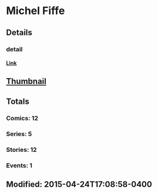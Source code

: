 # Michel  Fiffe 
## Details
### detail
#### [Link](http://marvel.com/comics/creators/12408/michel_fiffe?utm_campaign=apiRef&utm_source=225578a89fc76f3d20fbffda5d17a88d)
## [Thumbnail](http://i.annihil.us/u/prod/marvel/i/mg/b/40/image_not_available.jpg)
## Totals
### Comics: 12
### Series: 5
### Stories: 12
### Events: 1
## Modified: 2015-04-24T17:08:58-0400
